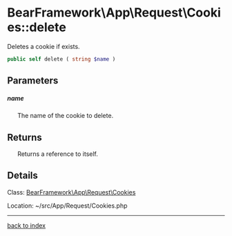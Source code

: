 # BearFramework\App\Request\Cookies::delete

Deletes a cookie if exists.

```php
public self delete ( string $name )
```

## Parameters

##### name

&nbsp;&nbsp;&nbsp;&nbsp;&nbsp;&nbsp;The name of the cookie to delete.

## Returns

&nbsp;&nbsp;&nbsp;&nbsp;&nbsp;&nbsp;Returns a reference to itself.

## Details

Class: [BearFramework\App\Request\Cookies](bearframework.app.request.cookies.class.md)

Location: ~/src/App/Request/Cookies.php

---

[back to index](index.md)

